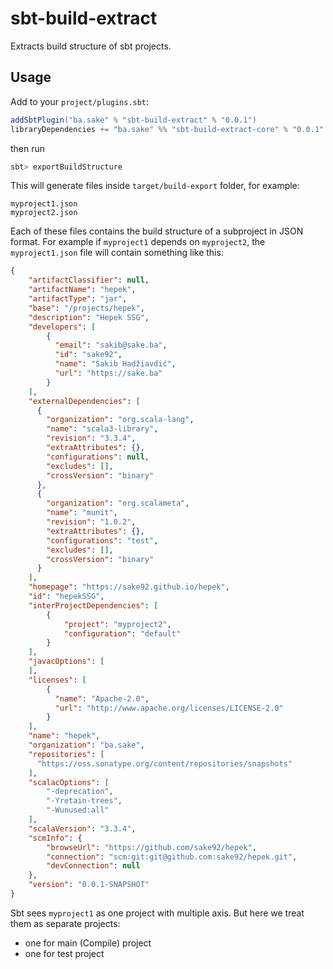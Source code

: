 # sbt-build-extract

Extracts build structure of sbt projects.

## Usage

Add to your `project/plugins.sbt`:
```scala
addSbtPlugin("ba.sake" % "sbt-build-extract" % "0.0.1")
libraryDependencies += "ba.sake" %% "sbt-build-extract-core" % "0.0.1"
```

then run
```bash
sbt> exportBuildStructure
```

This will generate files inside `target/build-export` folder, for example:
```
myproject1.json
myproject2.json
```

Each of these files contains the build structure of a subproject in JSON format.
For example if `myproject1` depends on `myproject2`, the `myproject1.json` file will contain something like this:
```json
{
    "artifactClassifier": null,
    "artifactName": "hepek",
    "artifactType": "jar",
    "base": "/projects/hepek",
    "description": "Hepek SSG",
    "developers": [
        {
          "email": "sakib@sake.ba",
          "id": "sake92",
          "name": "Sakib Hadžiavdić",
          "url": "https://sake.ba"
        }
    ],
    "externalDependencies": [
      {
        "organization": "org.scala-lang",
        "name": "scala3-library",
        "revision": "3.3.4",
        "extraAttributes": {},
        "configurations": null,
        "excludes": [],
        "crossVersion": "binary"
      },
      {
        "organization": "org.scalameta",
        "name": "munit",
        "revision": "1.0.2",
        "extraAttributes": {},
        "configurations": "test",
        "excludes": [],
        "crossVersion": "binary"
      }
    ],
    "homepage": "https://sake92.github.io/hepek",
    "id": "hepekSSG",
    "interProjectDependencies": [
        {
            "project": "myproject2",
            "configuration": "default"
        }
    ],
    "javacOptions": [
    ],
    "licenses": [
        {
          "name": "Apache-2.0",
          "url": "http://www.apache.org/licenses/LICENSE-2.0"
        }
    ],
    "name": "hepek",
    "organization": "ba.sake",
    "repositories": [
      "https://oss.sonatype.org/content/repositories/snapshots"
    ],
    "scalacOptions": [
        "-deprecation",
        "-Yretain-trees",
        "-Wunused:all"
    ],
    "scalaVersion": "3.3.4",
    "scmInfo": {
        "browseUrl": "https://github.com/sake92/hepek",
        "connection": "scm:git:git@github.com:sake92/hepek.git",
        "devConnection": null
    },
    "version": "0.0.1-SNAPSHOT"
}
```

Sbt sees `myproject1` as one project with multiple axis.
But here we treat them as separate projects:
- one for main (Compile) project
- one for test project

